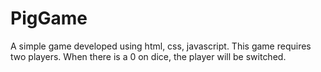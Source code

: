 # PigGame
A simple game developed using html, css, javascript. This game requires two players. When there is a 0 on dice, the player will be switched.
